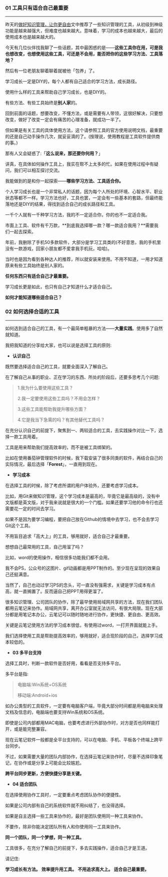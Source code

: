 

### **01 工具只有适合自己最重要**
***

昨天的[做好知识管理，让你更自由](2017-02-05-KnowledgeManagement.md)文中推荐了一些知识管理的工具，从初级到神级功能是越来越强大，但难度也越来越大。意味着，学习的成本也越来越大，最后的使用成本也是越来越大的。

今天有几位伙伴找我聊了一些话题，其中最困惑的是——**这些工具你在用，可是我也想改变，也想使用这些工具，可还是不会用，能否把你的这些学习方法、工具落地？**

然后有一位老朋友聊着聊着就被他「包养」了。


学习成长一定是DIY的，每个人都有自己适合的学习方法，成长路径。

使用什么样的工具来帮助自己学习成长，也是DIY的。

有些方法、有些工具始终是**别人家**的。

回到前面的话题，想要改变，不懂方法，或是需要有人带领，这很好解决，只要想改变，做好了改变一定会有痛苦的心理准备，就成功一半了。

但如果是有关工具的具体使用方法，这个请参照工具的官方使用说明文档，最重要的还是自己动手操作几次，就妥妥滴的了。(按理说，使用教程是工具软件提供商的事。)

那有人又会疑惑了:「**这么说来，那还要你何用？**」

讲真，在具体如何操作工具上，我实在帮不上太多的忙。如果在使用过程中有疑问，我们可以相互探讨交流。

我能做到的是和你一起探索——**哪些学习方法、工具适合你。**

个人学习成长也是一个非常私人的话题，因为每个人所处的环境、心智水平、职业状态等都不一样。学习方法也好，工具也罢，一定会有一些基本的套路，但最终能落地还是DIY的结果，得找到适合自己的成长路径和工具。

一千个人就有一千种学习方法，我的不一定适合你，你的也不一定适合我。

市面上工具、软件有千万款，**到底我选择哪一款？哪一款适合我用？**需要我们一起去探索。

年前，我删除了手机50多款软件，大部分是学习工具类的(不好意思，我的手机里没有一款游戏，回家小朋友都不爱拿我手机玩，哈哈)。

当时也是因为看到各种达人的推荐，所以就安装来使用。不用不知道，一用才知道原来有些工具始终是别人家的。

**任何东西只有适合自己才最重要。**

学习成长更是如此，也只有自己才知道什么才适合自己。

**如何才能知道哪些适合自己？**



### **02 如何选择合适的工具**
***

如何选到适合自己的工具，有一个最简单粗暴的方法——**大量实践**。使用多了自然就知道。

我把我知道的分享给大家，也可以说是选择工具的原则:


- **认识自己**

既然要选择适合自己的工具，就要全面深入了解自己。

在了解自己从事的职业、正在学习的东西、所处的阶段后，还要多思考几个问题:

>1.我为什么要使用这些工具？
> 
>2.我一定要使用这些工具吗？不用会怎样？
> 
> 3.这些工具能帮助我提升哪些方面？
> 
> 4.它是我当下急需的吗？有其他替代工具吗？

在充分认识自己的前提下，聚焦到一、两较适合的工具，去实践操作对比一下，选择一款工具用着。

工具是用来帮助我们提高效率的，而不是被工具绑架的。

比如在使用番茄钟管理软件的时候，我下载安装了很多同类的软件，再结合自己的实际情况，最后选择「**Forest**」，一直用到现在。



- **学习成本**

在选择工具的时候，除了考虑所谓的用户体验外，还要考虑学习成本。

比如，用Git来做知识管理，这个学习成本是最高的，毕竟它是最高级的，没有中文版都是英文版，对于我来说就是很大的一个门槛。如果还要学习他的命令行也还需要花一定的时间去学习。

如果不是因为要学习编程，要把自己放在Github的情境中去学习，也不会去学习Git这个工具。

不用盲目追求「高大上」的工具，够用就好，适合自己才最重要。

想想自己最常用的工具，自己用溜了吗？

比如，word的使用操作，相信很多功能我们都不会用。

我不会PS，公众号的这图片、gif动画都是用PPT制作的。至少现在呈现的效果自己还挺满意。

当然了，自己也动过学习PS的念头，可一直没有强需求，关键是学习成本有点高，就一直搁置了。反而逼自己把PPT用得更溜了。

很多知识管理、公司团队的协作，除了最早使用局域网共享的方法，现在我们团队都用云笔记来协作。局域网共享，离开办公室就无法访问，有很大局限。现在大部分都是用笔记本办公，云笔记可以随时随地进行协作，更快捷、更自由、更高效。

关键是云笔记使用方法的学习成本很低，有使用过word，一打开界面就能上手。

我们选择使用工具是帮助提高效率的，够用就好，适合现阶段的自己，选择学习成本较低的。



- **03 多平台支持**

选择工具时，判断一款软件是否好用，看看是否支持多平台。

多平台是指:

>电脑端:Win系统+OS系统
> 
> 移动端:Android+ios

如办公类型的工具软件，一定要有电脑客户端，毕竟大部分时间都是用电脑来处理文档及信息的，电脑端也要支持Win系统和OS系统。

即使是公司内部都用MAC电脑，也要考虑进行外部协作时，对方是否也同样能打开，或是能完整兼容。

现在云笔记软件一般都是全平台支持的，可以在电脑、手机、平板各个终端上跨平台同步。

不过，如果需要大量的团队内部协作，在选择云笔记来协作时，尽量不选择印象笔记，在协作或是分享上可能会比较尴尬。

**跨平台同步更新，方便快捷分享是关键。**



- **04 适合团队**

在选择使用协作工具时，一定要重点考虑团队协作的便捷性。

如果是公司内部有自己的系统软件就不用纠结了，也没得选择。

如果是自主选择一些工具来协作的，最好是团队使用同一种工具来协作。

不要作，除非你能决定团队所有人和你使用同一工具来协作。

**同一个团队，同一个梦想，同一种工具。**

工具很多，在充分了解自己的前提下，多去实践操作，适合自己才是王道。

请记住:

**学习成长有方法。**
**效率提升用工具。**
**不用追求高大上。**
**适合自己最重要。**  